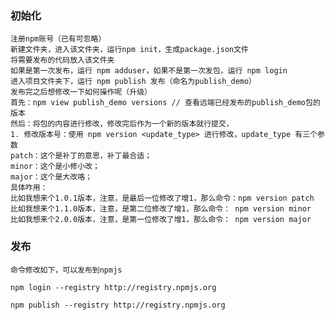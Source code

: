 <!--
 * @author: linzl
 * @method: 
 * @param: 
 * @Date: 2021-04-21 18:16:27
 * @return: 
-->
### 初始化

    注册npm账号（已有可忽略）
    新建文件夹，进入该文件夹，运行npm init，生成package.json文件
    将需要发布的代码放入该文件夹
    如果是第一次发布，运行 npm adduser，如果不是第一次发包，运行 npm login
    进入项目文件夹下，运行 npm publish 发布（命名为publish_demo）
    发布完之后想修改一下如何操作呢（升级）
    首先：npm view publish_demo versions // 查看远端已经发布的publish_demo包的版本
    然后：将包的内容进行修改，修改完后作为一个新的版本就行提交，
    1. 修改版本号：使用 npm version <update_type> 进行修改，update_type 有三个参数
    patch：这个是补丁的意思，补丁最合适；
    minor：这个是小修小改；
    major：这个是大改咯；
    具体咋用：
    比如我想来个1.0.1版本，注意，是最后一位修改了增1，那么命令：npm version patch
    比如我想来个1.1.0版本，注意，是第二位修改了增1，那么命令： npm version minor
    比如我想来个2.0.0版本，注意，是第一位修改了增1，那么命令： npm version major

### 发布
    命令修改如下，可以发布到npmjs

    npm login --registry http://registry.npmjs.org

    npm publish --registry http://registry.npmjs.org

